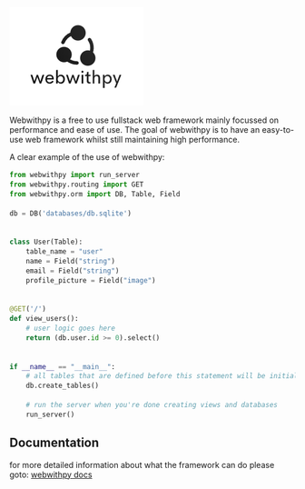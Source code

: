 ![Webwithpy](images/wwp.png)

Webwithpy is a free to use fullstack web framework mainly focussed on performance and ease of use.
The goal of webwithpy is to have an easy-to-use web framework whilst still maintaining high performance.

A clear example of the use of webwithpy:
```python
from webwithpy import run_server
from webwithpy.routing import GET
from webwithpy.orm import DB, Table, Field

db = DB('databases/db.sqlite')


class User(Table):
    table_name = "user"
    name = Field("string")
    email = Field("string")
    profile_picture = Field("image")


@GET('/')
def view_users():
    # user logic goes here
    return (db.user.id >= 0).select()


if __name__ == "__main__":
    # all tables that are defined before this statement will be initialized
    db.create_tables()

    # run the server when you're done creating views and databases
    run_server()
```

## Documentation
for more detailed information about what the framework can do please goto:
[webwithpy docs](https://webwithpy.readthedocs.io)
